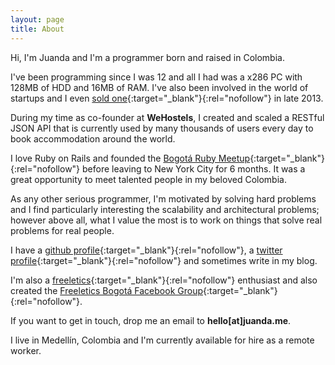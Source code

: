 ```yaml
---
layout: page
title: About
---
```


Hi, I'm Juanda and I'm a programmer born and raised in Colombia.

I've been programming since I was 12 and all I had was a x286 PC with 128MB of
HDD and 16MB of RAM. I've also been involved in the world of startups and I even
[sold one](http://www.studentuniverse.com/blog/2013/11/studentuniverse-acquires-travel-startup-wehostels/){:target="_blank"}{:rel="nofollow"}
in late 2013.

During my time as co-founder at **WeHostels**, I created and scaled a RESTful
JSON API that is currently used by many thousands of users every day to book
accommodation around the world.

I love Ruby on Rails and founded the
[Bogotá Ruby Meetup](http://www.meetup.com/bogota-ruby-meetup/){:target="_blank"}{:rel="nofollow"}
before leaving to New York City for 6 months. It was a great opportunity to meet
talented people in my beloved Colombia.

As any other serious programmer, I'm motivated by solving hard problems and I
find particularly interesting the scalability and architectural problems;
however above all, what I value the most is to work on things that solve real
problems for real people.

I have a [github profile](https://github.com/juandazapata){:target="_blank"}{:rel="nofollow"},
a [twitter profile](https://twitter.com/juanzuluaga){:target="_blank"}{:rel="nofollow"}
and sometimes write in my blog.

I'm also a
[freeletics](https://www.freeletics.com/en/users/445026/feed){:target="_blank"}{:rel="nofollow"}
enthusiast and also created the
[Freeletics Bogotá Facebook Group](https://www.facebook.com/groups/1544842239085626/){:target="_blank"}{:rel="nofollow"}.

If you want to get in touch, drop me an email to **hello[at]juanda.me**.

I live in Medellín, Colombia and I'm currently available for hire as a remote
worker.
